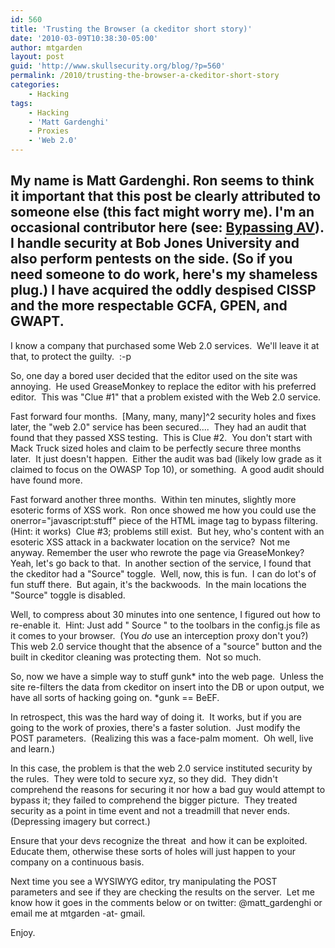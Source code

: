```yaml
---
id: 560
title: 'Trusting the Browser (a ckeditor short story)'
date: '2010-03-09T10:38:30-05:00'
author: mtgarden
layout: post
guid: 'http://www.skullsecurity.org/blog/?p=560'
permalink: /2010/trusting-the-browser-a-ckeditor-short-story
categories:
    - Hacking
tags:
    - Hacking
    - 'Matt Gardenghi'
    - Proxies
    - 'Web 2.0'
---
```


My name is Matt Gardenghi.  Ron seems to think it important that this post be  clearly attributed to someone else (this fact might worry me).  I'm an occasional contributor here (see: <a title="Bypassing AV" href="http://www.skullsecurity.org/blog/?p=261" target="_blank">Bypassing AV</a>).  I handle  security at Bob Jones University and also perform pentests on the side.   (So if you need someone to do work, here's my shameless plug.)  I have  acquired the oddly despised CISSP and the more respectable GCFA, GPEN,  and GWAPT.
------------------

I know a company that purchased some Web 2.0 services.  We'll leave it at that, to protect the guilty.  :-p

So, one day a bored user decided that the editor used on the site was annoying.  He used GreaseMonkey to replace the editor with his preferred editor.  This was "Clue #1" that a problem existed with the Web 2.0 service.
<!--more-->
Fast forward four months.  [Many, many, many]^2 security holes and fixes later, the "web 2.0" service has been secured....  They had an audit that found that they passed XSS testing.  This is Clue #2.  You don't start with Mack Truck sized holes and claim to be perfectly secure three months later.  It just doesn't happen.  Either the audit was bad (likely low grade as it claimed to focus on the OWASP Top 10), or something.  A good audit should have found more.

Fast forward another three months.  Within ten minutes, slightly more esoteric forms of XSS work.  Ron once showed me how you could use the onerror="javascript:stuff" piece of the HTML image tag to bypass filtering.  (Hint: it works)  Clue #3; problems still exist.  But hey, who's content with an esoteric XSS attack in a backwater location on the service?  Not me anyway. Remember the user who rewrote the page via GreaseMonkey?  Yeah, let's go back to that.  In another section of the service, I found that the ckeditor had a "Source" toggle.  Well, now, this is fun.  I can do lot's of fun stuff there.  But again, it's the backwoods.  In the main locations the "Source" toggle is disabled.

Well, to compress about 30 minutes into one sentence, I figured out how to re-enable it.  Hint: Just add " Source " to the toolbars in the config.js file as it comes to your browser.  (You *do* use an interception proxy don't you?)  This web 2.0 service thought that the absence of a "source" button and the built in ckeditor cleaning was protecting them.  Not so much.

So, now we have a simple way to stuff gunk* into the web page.  Unless the site re-filters the data from ckeditor on insert into the DB or upon output, we have all sorts of hacking going on. *gunk == BeEF.

In retrospect, this was the hard way of doing it.  It works, but if you are going to the work of proxies, there's a faster solution.  Just modify the POST parameters.  (Realizing this was a face-palm moment.  Oh well, live and learn.)

In this case, the problem is that the web 2.0 service instituted security by the rules.  They were told to secure xyz, so they did.  They didn't comprehend the reasons for securing it nor how a bad guy would attempt to bypass it; they failed to comprehend the bigger picture.  They treated security as a point in time event and not a treadmill that never ends.  (Depressing imagery but correct.)

Ensure that your devs recognize the threat  and how it can be exploited.  Educate them, otherwise these sorts of holes will just happen to your company on a continuous basis.

Next time you see a WYSIWYG editor, try manipulating the POST parameters and see if they are checking the results on the server.  Let me know how it goes in the comments below or on twitter: @matt_gardenghi or email me at mtgarden -at- gmail.

Enjoy.

